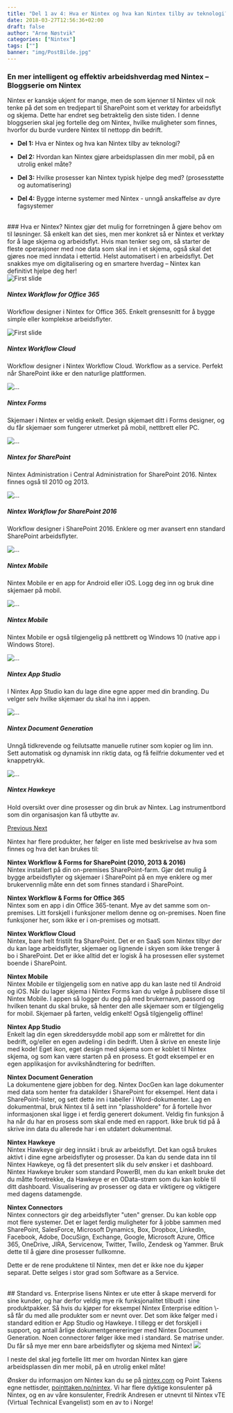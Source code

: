 ```yaml
---
title: "Del 1 av 4: Hva er Nintex og hva kan Nintex tilby av teknologi?"
date: 2018-03-27T12:56:36+02:00
draft: false
author: "Arne Nøstvik"
categories: ["Nintex"]
tags: [""]
banner: "img/PostBilde.jpg"
---
```


### En mer intelligent og effektiv arbeidshverdag med Nintex – Bloggserie om Nintex
Nintex er kanskje ukjent for mange, men de som kjenner til Nintex vil nok tenke på det som en tredjepart til SharePoint som et verktøy for arbeidsflyt og skjema. Dette har endret seg betraktelig den siste tiden. I denne bloggserien skal jeg fortelle deg om Nintex, hvilke muligheter som finnes, hvorfor du burde vurdere Nintex til nettopp din bedrift.

* <strong>Del 1:</strong> Hva er Nintex og hva kan Nintex tilby av teknologi?

* <strong>Del 2:</strong> Hvordan kan Nintex gjøre arbeidsplassen din mer mobil, på en utrolig enkel måte?

* <strong>Del 3:</strong> Hvilke prosesser kan Nintex typisk hjelpe deg med? (prosesstøtte og automatisering)

* <strong>Del 4:</strong> Bygge interne systemer med Nintex \- unngå anskaffelse av dyre fagsystemer

<br>
### Hva er Nintex?
Nintex gjør det mulig for forretningen å gjøre behov om til løsninger. Så enkelt kan det sies, men mer konkret så er Nintex et verktøy for å lage skjema og arbeidsflyt. Hvis man tenker seg om, så starter de fleste operasjoner med noe data som skal inn i et skjema, også skal det gjøres noe med inndata i ettertid. Helst automatisert i en arbeidsflyt. Det snakkes mye om digitalisering og en smartere hverdag – Nintex kan definitivt hjelpe deg her!

<div id="carouselExampleSlidesOnly" class="carousel slide mt-4 mb-4" data-ride="carousel">
  <div class="carousel-inner">

<div class="carousel-item active">
  <img class="d-block img-fluid" src="/img/1.png" alt="First slide">
  <div class="carousel-caption d-none d-md-block">
    <h5>Nintex Workflow for Office 365</h5>
    <p>Workflow designer i Nintex for Office 365. Enkelt grensesnitt for å bygge simple eller komplekse arbeidsflyter.</p>
  </div>
</div>

<div class="carousel-item">
  <img class="d-block img-fluid" src="/img/2.png" alt="First slide">
  <div class="carousel-caption d-none d-md-block">
    <h5>Nintex Workflow Cloud</h5>
    <p>Workflow designer i Nintex Workflow Cloud. Workflow as a service. Perfekt når SharePoint ikke er den naturlige plattformen.</p>
  </div>
</div>

<div class="carousel-item">
  <img  class="d-block img-fluid" src="/img/4.png" alt="...">
  <div class="carousel-caption d-none d-md-block">
    <h5>Nintex Forms</h5>
    <p>Skjemaer i Nintex er veldig enkelt. Design skjemaet ditt i Forms designer, og du får skjemaer som fungerer utmerket på mobil, nettbrett eller PC.</p>
  </div>
</div>

<div class="carousel-item">
  <img  class="d-block img-fluid" src="/img/5.png" alt="...">
  <div class="carousel-caption d-none d-md-block">
    <h5>Nintex for SharePoint</h5>
    <p>Nintex Administration i Central Administration for SharePoint 2016. Nintex finnes også til 2010 og 2013.</p>
  </div>
</div>

<div class="carousel-item">
  <img  class="d-block img-fluid" src="/img/6.png" alt="...">
  <div class="carousel-caption d-none d-md-block">
    <h5>Nintex Workflow for SharePoint 2016</h5>
    <p>Workflow designer i SharePoint 2016. Enklere og mer avansert enn standard SharePoint arbeidsflyter.</p>
  </div>
</div>

<div class="carousel-item">
  <img  class="d-block img-fluid" src="/img/7.png" alt="...">
  <div class="carousel-caption d-none d-md-block">
    <h5>Nintex Mobile</h5>
    <p>Nintex Mobile er en app for Android eller iOS. Logg deg inn og bruk dine skjemaer på mobil.</p>
  </div>
</div>

<div class="carousel-item">
  <img  class="d-block img-fluid" src="/img/8.png" alt="...">
  <div class="carousel-caption d-none d-md-block">
    <h5>Nintex Mobile</h5>
    <p>Nintex Mobile er også tilgjengelig på nettbrett og Windows 10 (native app i Windows Store).</p>
  </div>
</div>

<div class="carousel-item">
  <img  class="d-block img-fluid" src="/img/9.png" alt="...">
  <div class="carousel-caption d-none d-md-block">
    <h5>Nintex App Studio</h5>
    <p>I Nintex App Studio kan du lage dine egne apper med din branding. Du velger selv hvilke skjemaer du skal ha inn i appen.</p>
  </div>
</div>

<div class="carousel-item">
  <img  class="d-block img-fluid" src="/img/10.png" alt="...">
  <div class="carousel-caption d-none d-md-block">
    <h5>Nintex Document Generation</h5>
    <p>Unngå tidkrevende og feilutsatte manuelle rutiner som kopier og lim inn. Sett automatisk og dynamisk inn riktig data, og få feilfrie dokumenter ved et knappetrykk.</p>
  </div>
</div>

<div class="carousel-item">
  <img  class="d-block img-fluid" src="/img/11.png" alt="...">
  <div class="carousel-caption d-none d-md-block">
    <h5>Nintex Hawkeye</h5>
    <p>Hold oversikt over dine prosesser og din bruk av Nintex. Lag instrumentbord som din organisasjon kan få utbytte av.</p>
  </div>
</div>
<a class="carousel-control-prev" href="#carouselExampleSlidesOnly" role="button" data-slide="prev">
<span class="carousel-control-prev-icon" aria-hidden="true"></span>
<span class="sr-only">Previous</span>
</a>
<a class="carousel-control-next" href="#carouselExampleSlidesOnly" role="button" data-slide="next">
<span class="carousel-control-next-icon" aria-hidden="true"></span>
<span class="sr-only">Next</span>
</a>
</div>
</div>

Nintex har flere produkter, her følger en liste med beskrivelse av hva som finnes og hva det kan brukes til:

**Nintex  Workflow & Forms for SharePoint (2010, 2013 & 2016)**<br>
Nintex installert på din on-premises SharePoint-farm. Gjør det mulig å bygge arbeidsflyter og skjemaer i SharePoint på en mye enklere og mer brukervennlig måte enn det som finnes standard i SharePoint.

**Nintex  Workflow & Forms for Office 365**<br>
Nintex som en app i din Office 365-tenant. Mye av det samme som on-premises. Litt forskjell i funksjoner mellom denne og on-premises. Noen fine funksjoner her, som ikke er i on-premises og motsatt.

**Nintex  Workflow  Cloud**<br>
Nintex, bare helt fristilt fra SharePoint. Det er en SaaS som Nintex tilbyr der du kan lage arbeidsflyter, skjemaer og lignende i skyen som ikke trenger å bo i SharePoint. Det er ikke alltid det er logisk å ha prosessen eller systemet boende i SharePoint.

**Nintex Mobile**<br>
Nintex Mobile er tilgjengelig som en native app du kan laste ned til Android og iOS. Når du lager skjema i Nintex Forms kan du velge å publisere disse til Nintex Mobile. I appen så logger du deg på med brukernavn, passord og hvilken tenant du skal bruke, så henter den alle skjemaer som er tilgjengelig for mobil. Skjemaer på farten, veldig enkelt! Også tilgjengelig offline!

**Nintex  App Studio**<br>
Enkelt lag din egen skreddersydde mobil app som er målrettet for din bedrift, og/eller en egen avdeling i din bedrift. Uten å skrive en eneste linje med kode! Eget ikon, eget design med skjema som er koblet til Nintex skjema, og som kan være starten på en prosess. Et godt eksempel er en egen applikasjon for avvikshåndtering for bedriften.

**Nintex  Document  Generation**<br>
La dokumentene gjøre jobben for deg. Nintex  DocGen kan lage dokumenter med data som henter fra datakilder i SharePoint for eksempel. Hent data i SharePoint-lister, og sett dette inn i tabeller i Word-dokumenter. Lag en dokumentmal, bruk Nintex til å sett inn "plassholdere" for å fortelle hvor informasjonen skal ligge i et ferdig generert dokument. Veldig fin funksjon å ha når du har en prosess som skal ende med en rapport. Ikke bruk tid på å skrive inn data du allerede har i en utdatert dokumentmal.

**Nintex  Hawkeye**<br>
Nintex  Hawkeye gir deg innsikt i bruk av arbeidsflyt. Det kan også brukes aktivt i dine egne arbeidsflyter og prosesser. Da kan du sende data inn til Nintex  Hawkeye, og få det presentert slik du selv ønsker i et dashboard. Nintex  Hawkeye bruker som standard PowerBI, men du kan enkelt bruke det du måtte foretrekke, da Hawkeye er en OData-strøm som du kan koble til ditt dashboard. Visualisering av prosesser og data er viktigere og viktigere med dagens datamengde.

**Nintex Connectors**<br>
Nintex  connectors gir deg arbeidsflyter "uten" grenser. Du kan koble opp mot flere systemer. Det er laget ferdig muligheter for å jobbe sammen med SharePoint, SalesForce, Microsoft Dynamics, Box, Dropbox, LinkedIn, Facebook, Adobe, DocuSign, Exchange, Google, Microsoft Azure, Office 365, OneDrive, JIRA, Servicenow, Twitter, Twillo, Zendesk og Yammer. Bruk dette til å gjøre dine prosesser fullkomne.

Dette er de rene produktene til Nintex, men det er ikke noe du kjøper separat. Dette selges i stor grad som Software as a Service.

<br>
## Standard vs. Enterprise lisens
Nintex er ute etter å skape merverdi for sine kunder, og har derfor veldig mye rik funksjonalitet tilbudt i sine produktpakker. Så hvis du kjøper for eksempel Nintex Enterprise edition \- så får du med alle produkter som er nevnt over. Det som ikke følger med i standard edition er App Studio og Hawkeye. I tillegg er det forskjell i support, og antall årlige dokumentgenereringer med Nintex  Document  Generation. Noen connectorer følger ikke med i standard. Se matrise under. Du får så mye mer enn bare arbeidsflyter og skjema med Nintex!

<img class="img-fluid" src="/img/NintexStandardEnterprise.png" />

I neste del skal jeg fortelle litt mer om hvordan Nintex kan gjøre arbeidsplassen din mer mobil, på en utrolig enkel måte!

Ønsker du informasjon om Nintex kan du se på [nintex.com](https://nintex.com) og Point Takens egne nettisder, [pointtaken.no/nintex](https://www.pointtaken.no/nintex/). Vi har flere dyktige konsulenter på Nintex, og en av våre konsulenter, Fredrik Andresen er utnevnt til Nintex vTE (Virtual Technical Evangelist) som en av to i Norge!
<br>
<br>